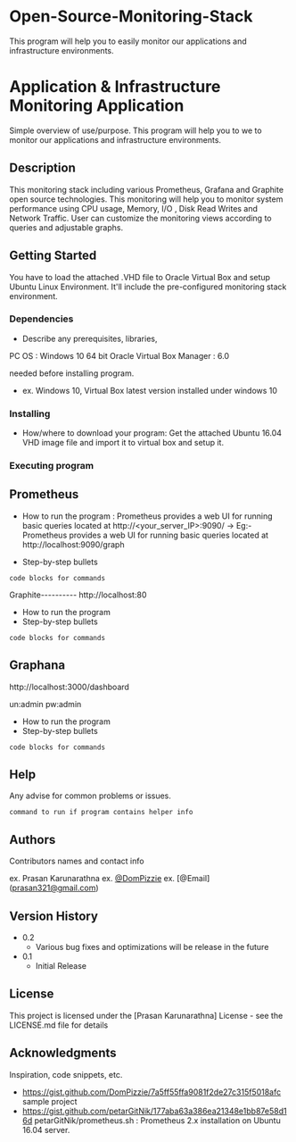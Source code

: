 # Open-Source-Monitoring-Stack
This program will help you to easily monitor our applications and infrastructure environments. 

# Application & Infrastructure Monitoring Application

Simple overview of use/purpose.
This program will help you to we to monitor our applications and infrastructure environments. 

## Description

This monitoring stack including various Prometheus, Grafana and Graphite open source technologies.
This monitoring will help you to monitor system performance using CPU usage, Memory, I/O , Disk Read Writes and Network Traffic.
User can customize the monitoring views according to queries and adjustable graphs.

## Getting Started
You have to load the attached .VHD file to Oracle Virtual Box and setup Ubuntu Linux Environment.
It'll include the pre-configured monitoring stack environment.

### Dependencies

* Describe any prerequisites, libraries, 

PC OS : Windows 10 64 bit
Oracle Virtual Box Manager : 6.0

needed before installing program.
* ex. Windows 10, Virtual Box latest version installed under windows 10

### Installing

* How/where to download your program: Get the attached Ubuntu 16.04 VHD image file and import it to virtual box and setup it. 


### Executing program

Prometheus
----------
* How to run the program : Prometheus provides a web UI for running basic queries located at http://<your_server_IP>:9090/ -> Eg:- Prometheus provides a web UI for running basic queries located at http://localhost:9090/graph

* Step-by-step bullets
```
code blocks for commands
```

Graphite----------
http://localhost:80

* How to run the program
* Step-by-step bullets
```
code blocks for commands
```

Graphana
--------
http://localhost:3000/dashboard

un:admin
pw:admin

* How to run the program
* Step-by-step bullets
```
code blocks for commands
```

## Help

Any advise for common problems or issues.
```
command to run if program contains helper info
```

## Authors

Contributors names and contact info

ex. Prasan Karunarathna 
ex. [@DomPizzie](https://twitter.com/dompizzie)
ex. [@Email] (prasan321@gmail.com)

## Version History

* 0.2
    * Various bug fixes and optimizations will be release in the future
* 0.1
    * Initial Release

## License

This project is licensed under the [Prasan Karunarathna] License - see the LICENSE.md file for details

## Acknowledgments

Inspiration, code snippets, etc.
* https://gist.github.com/DomPizzie/7a5ff55ffa9081f2de27c315f5018afc sample project
* https://gist.github.com/petarGitNik/177aba63a386ea21348e1bb87e58d16d petarGitNik/prometheus.sh  : Prometheus 2.x installation on Ubuntu 16.04 server. 
